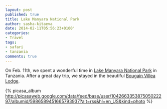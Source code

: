 ```yaml
---
layout: post
published: true
title: Lake Manyara National Park
author: sasha-kitaeva
date: 2014-02-11T05:56:23+0100'
categories:
- Travel
tags:
- safari
- tanzania
comments: true
---
```


On Feb. 11th, we spent a wonderful time in [Lake Manyara National Park](https://maps.google.com/mapsplace?q=lake+manyara+national+park&cid=0) in Tanzania. After a great day trip, we stayed in the beautiful [Bougain Villea Lodge](www.bougainvillealodge.net).

{% picasa_album http://picasaweb.google.com/data/feed/base/user/104266335387505022297/albumid/5986589451665793937?alt=rss&hl=en_US&kind=photo %}